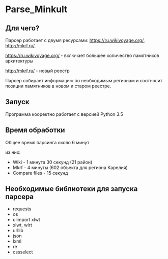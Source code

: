 # Parse_Minkult

## Для чего?

Парсер работает с двумя ресурсами: https://ru.wikivoyage.org/, http://mkrf.ru/.

https://ru.wikivoyage.org/ - включает большее количество памятников архитектуры

http://mkrf.ru/ - новый реестр 

Парсер собирает информацию по необходимым регионам и соотносит позиции памятников в новом и старом реестре.

## Запуск 

Программа кооректно работает с версией Python 3.5

## Время обработки 

Общее время парсинга около 6 минут

из них:
+ Wiki - 1 минута 30 секунд (21 район)
+ Mkrf - 4 минуты (602 объекта для региона Карелия)
+ Compare files - 15 секунд

## Необходимые библиотеки для запуска парсера
  
+ requests
+ os
+ ulimport xlwt
+ xlwt, wlrt
+ urllib
+ json
+ lxml
+ re
+ cssselect
